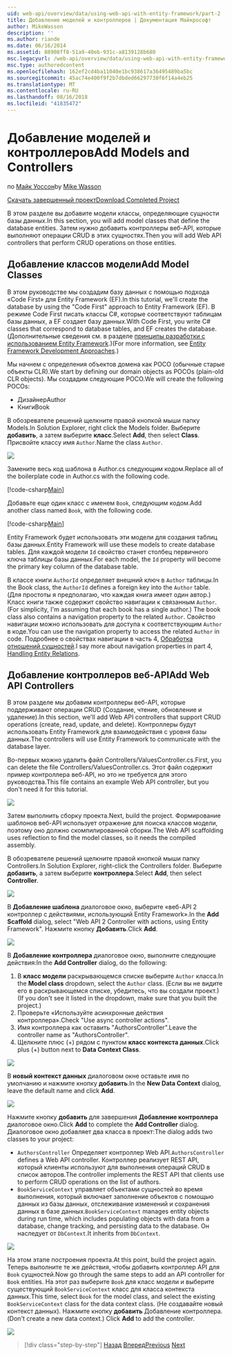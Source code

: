 ```yaml
---
uid: web-api/overview/data/using-web-api-with-entity-framework/part-2
title: Добавление моделей и контроллеров | Документация Майкрософт
author: MikeWasson
description: ''
ms.author: riande
ms.date: 06/16/2014
ms.assetid: 88908ff8-51a9-40eb-931c-a8139128b680
msc.legacyurl: /web-api/overview/data/using-web-api-with-entity-framework/part-2
msc.type: authoredcontent
ms.openlocfilehash: 162ef2cd4ba11040e1bc938617a36495489ba5bc
ms.sourcegitcommit: 45ac74e400f9f2b7dbded66297730f6f14a4eb25
ms.translationtype: MT
ms.contentlocale: ru-RU
ms.lasthandoff: 08/16/2018
ms.locfileid: "41835472"
---
```

<a name="add-models-and-controllers"></a><span data-ttu-id="f940b-102">Добавление моделей и контроллеров</span><span class="sxs-lookup"><span data-stu-id="f940b-102">Add Models and Controllers</span></span>
====================
<span data-ttu-id="f940b-103">по [Майк Уоссон](https://github.com/MikeWasson)</span><span class="sxs-lookup"><span data-stu-id="f940b-103">by [Mike Wasson](https://github.com/MikeWasson)</span></span>

[<span data-ttu-id="f940b-104">Скачать завершенный проект</span><span class="sxs-lookup"><span data-stu-id="f940b-104">Download Completed Project</span></span>](https://github.com/MikeWasson/BookService)

<span data-ttu-id="f940b-105">В этом разделе вы добавите модели классы, определяющие сущности базы данных.</span><span class="sxs-lookup"><span data-stu-id="f940b-105">In this section, you will add model classes that define the database entities.</span></span> <span data-ttu-id="f940b-106">Затем нужно добавить контроллеры веб-API, которые выполняют операции CRUD в этих сущностях.</span><span class="sxs-lookup"><span data-stu-id="f940b-106">Then you will add Web API controllers that perform CRUD operations on those entities.</span></span>

## <a name="add-model-classes"></a><span data-ttu-id="f940b-107">Добавление классов модели</span><span class="sxs-lookup"><span data-stu-id="f940b-107">Add Model Classes</span></span>

<span data-ttu-id="f940b-108">В этом руководстве мы создадим базу данных с помощью подхода «Code First» для Entity Framework (EF).</span><span class="sxs-lookup"><span data-stu-id="f940b-108">In this tutorial, we'll create the database by using the "Code First" approach to Entity Framework (EF).</span></span> <span data-ttu-id="f940b-109">В режиме Code First писать классы C#, которые соответствуют таблицам базы данных, а EF создает базу данных.</span><span class="sxs-lookup"><span data-stu-id="f940b-109">With Code First, you write C# classes that correspond to database tables, and EF creates the database.</span></span> <span data-ttu-id="f940b-110">(Дополнительные сведения см. в разделе [принципы разработки с использованием Entity Framework](https://msdn.microsoft.com/library/ms178359%28v=vs.110%29.aspx#dbfmfcf).)</span><span class="sxs-lookup"><span data-stu-id="f940b-110">(For more information, see [Entity Framework Development Approaches](https://msdn.microsoft.com/library/ms178359%28v=vs.110%29.aspx#dbfmfcf).)</span></span>

<span data-ttu-id="f940b-111">Мы начнем с определения объектов домена как POCO (обычные старые объекты CLR).</span><span class="sxs-lookup"><span data-stu-id="f940b-111">We start by defining our domain objects as POCOs (plain-old CLR objects).</span></span> <span data-ttu-id="f940b-112">Мы создадим следующие POCO.</span><span class="sxs-lookup"><span data-stu-id="f940b-112">We will create the following POCOs:</span></span>

- <span data-ttu-id="f940b-113">Дизайнер</span><span class="sxs-lookup"><span data-stu-id="f940b-113">Author</span></span>
- <span data-ttu-id="f940b-114">Книги</span><span class="sxs-lookup"><span data-stu-id="f940b-114">Book</span></span>

<span data-ttu-id="f940b-115">В обозревателе решений щелкните правой кнопкой мыши папку Models.</span><span class="sxs-lookup"><span data-stu-id="f940b-115">In Solution Explorer, right click the Models folder.</span></span> <span data-ttu-id="f940b-116">Выберите **добавить**, а затем выберите **класс**.</span><span class="sxs-lookup"><span data-stu-id="f940b-116">Select **Add**, then select **Class**.</span></span> <span data-ttu-id="f940b-117">Присвойте классу имя `Author`.</span><span class="sxs-lookup"><span data-stu-id="f940b-117">Name the class `Author`.</span></span>

![](part-2/_static/image1.png)

<span data-ttu-id="f940b-118">Замените весь код шаблона в Author.cs следующим кодом.</span><span class="sxs-lookup"><span data-stu-id="f940b-118">Replace all of the boilerplate code in Author.cs with the following code.</span></span>

[!code-csharp[Main](part-2/samples/sample1.cs)]

<span data-ttu-id="f940b-119">Добавьте еще один класс с именем `Book`, следующим кодом.</span><span class="sxs-lookup"><span data-stu-id="f940b-119">Add another class named `Book`, with the following code.</span></span>

[!code-csharp[Main](part-2/samples/sample2.cs)]

<span data-ttu-id="f940b-120">Entity Framework будет использовать эти модели для создания таблиц базы данных.</span><span class="sxs-lookup"><span data-stu-id="f940b-120">Entity Framework will use these models to create database tables.</span></span> <span data-ttu-id="f940b-121">Для каждой модели `Id` свойство станет столбец первичного ключа таблицы базы данных.</span><span class="sxs-lookup"><span data-stu-id="f940b-121">For each model, the `Id` property will become the primary key column of the database table.</span></span>

<span data-ttu-id="f940b-122">В классе книги `AuthorId` определяет внешний ключ в `Author` таблицы.</span><span class="sxs-lookup"><span data-stu-id="f940b-122">In the Book class, the `AuthorId` defines a foreign key into the `Author` table.</span></span> <span data-ttu-id="f940b-123">(Для простоты я предполагаю, что каждая книга имеет один автор.) Класс книги также содержит свойство навигации к связанным `Author`.</span><span class="sxs-lookup"><span data-stu-id="f940b-123">(For simplicity, I'm assuming that each book has a single author.) The book class also contains a navigation property to the related `Author`.</span></span> <span data-ttu-id="f940b-124">Свойство навигации можно использовать для доступа к соответствующим `Author` в коде.</span><span class="sxs-lookup"><span data-stu-id="f940b-124">You can use the navigation property to access the related `Author` in code.</span></span> <span data-ttu-id="f940b-125">Подробнее о свойствах навигации в часть 4, [Обработка отношений сущностей](part-4.md).</span><span class="sxs-lookup"><span data-stu-id="f940b-125">I say more about navigation properties in part 4, [Handling Entity Relations](part-4.md).</span></span>

## <a name="add-web-api-controllers"></a><span data-ttu-id="f940b-126">Добавление контроллеров веб-API</span><span class="sxs-lookup"><span data-stu-id="f940b-126">Add Web API Controllers</span></span>

<span data-ttu-id="f940b-127">В этом разделе мы добавим контроллеры веб-API, которые поддерживают операции CRUD (Создание, чтение, обновление и удаление).</span><span class="sxs-lookup"><span data-stu-id="f940b-127">In this section, we'll add Web API controllers that support CRUD operations (create, read, update, and delete).</span></span> <span data-ttu-id="f940b-128">Контроллеры будут использовать Entity Framework для взаимодействия с уровня базы данных.</span><span class="sxs-lookup"><span data-stu-id="f940b-128">The controllers will use Entity Framework to communicate with the database layer.</span></span>

<span data-ttu-id="f940b-129">Во-первых можно удалить файл Controllers/ValuesController.cs.</span><span class="sxs-lookup"><span data-stu-id="f940b-129">First, you can delete the file Controllers/ValuesController.cs.</span></span> <span data-ttu-id="f940b-130">Этот файл содержит пример контроллера веб-API, но это не требуется для этого руководства.</span><span class="sxs-lookup"><span data-stu-id="f940b-130">This file contains an example Web API controller, but you don't need it for this tutorial.</span></span>

![](part-2/_static/image2.png)

<span data-ttu-id="f940b-131">Затем выполнить сборку проекта.</span><span class="sxs-lookup"><span data-stu-id="f940b-131">Next, build the project.</span></span> <span data-ttu-id="f940b-132">Формирование шаблонов веб-API использует отражение для поиска классов модели, поэтому оно должно скомпилированной сборки.</span><span class="sxs-lookup"><span data-stu-id="f940b-132">The Web API scaffolding uses reflection to find the model classes, so it needs the compiled assembly.</span></span>

<span data-ttu-id="f940b-133">В обозревателе решений щелкните правой кнопкой мыши папку Controllers.</span><span class="sxs-lookup"><span data-stu-id="f940b-133">In Solution Explorer, right-click the Controllers folder.</span></span> <span data-ttu-id="f940b-134">Выберите **добавить**, а затем выберите **контроллера**.</span><span class="sxs-lookup"><span data-stu-id="f940b-134">Select **Add**, then select **Controller**.</span></span>

![](part-2/_static/image3.png)

<span data-ttu-id="f940b-135">В **Добавление шаблона** диалоговое окно, выберите «веб-API 2 контроллер с действиями, использующий Entity Framework».</span><span class="sxs-lookup"><span data-stu-id="f940b-135">In the **Add Scaffold** dialog, select "Web API 2 Controller with actions, using Entity Framework".</span></span> <span data-ttu-id="f940b-136">Нажмите кнопку **Добавить**.</span><span class="sxs-lookup"><span data-stu-id="f940b-136">Click **Add**.</span></span>

![](part-2/_static/image4.png)

<span data-ttu-id="f940b-137">В **Добавление контроллера** диалоговое окно, выполните следующие действия:</span><span class="sxs-lookup"><span data-stu-id="f940b-137">In the **Add Controller** dialog, do the following:</span></span>

1. <span data-ttu-id="f940b-138">В **класс модели** раскрывающемся списке выберите `Author` класса.</span><span class="sxs-lookup"><span data-stu-id="f940b-138">In the **Model class** dropdown, select the `Author` class.</span></span> <span data-ttu-id="f940b-139">(Если вы не видите его в раскрывающемся списке, убедитесь, что вы создали проект.)</span><span class="sxs-lookup"><span data-stu-id="f940b-139">(If you don't see it listed in the dropdown, make sure that you built the project.)</span></span>
2. <span data-ttu-id="f940b-140">Проверьте «Используйте асинхронные действия контроллера».</span><span class="sxs-lookup"><span data-stu-id="f940b-140">Check "Use async controller actions".</span></span>
3. <span data-ttu-id="f940b-141">Имя контроллера как оставить &quot;AuthorsController&quot;.</span><span class="sxs-lookup"><span data-stu-id="f940b-141">Leave the controller name as &quot;AuthorsController&quot;.</span></span>
4. <span data-ttu-id="f940b-142">Щелкните плюс (+) рядом с пунктом **класс контекста данных**.</span><span class="sxs-lookup"><span data-stu-id="f940b-142">Click plus (+) button next to **Data Context Class**.</span></span>

![](part-2/_static/image5.png)

<span data-ttu-id="f940b-143">В **новый контекст данных** диалоговом окне оставьте имя по умолчанию и нажмите кнопку **добавить**.</span><span class="sxs-lookup"><span data-stu-id="f940b-143">In the **New Data Context** dialog, leave the default name and click **Add**.</span></span>

![](part-2/_static/image6.png)

<span data-ttu-id="f940b-144">Нажмите кнопку **добавить** для завершения **Добавление контроллера** диалоговое окно.</span><span class="sxs-lookup"><span data-stu-id="f940b-144">Click **Add** to complete the **Add Controller** dialog.</span></span> <span data-ttu-id="f940b-145">Диалоговое окно добавляет два класса в проект:</span><span class="sxs-lookup"><span data-stu-id="f940b-145">The dialog adds two classes to your project:</span></span>

- <span data-ttu-id="f940b-146">`AuthorsController` Определяет контроллер Web API.</span><span class="sxs-lookup"><span data-stu-id="f940b-146">`AuthorsController` defines a Web API controller.</span></span> <span data-ttu-id="f940b-147">Контроллер реализует REST API, который клиенты используют для выполнения операций CRUD в список авторов.</span><span class="sxs-lookup"><span data-stu-id="f940b-147">The controller implements the REST API that clients use to perform CRUD operations on the list of authors.</span></span>
- <span data-ttu-id="f940b-148">`BookServiceContext` управляет объектами сущностей во время выполнения, который включает заполнение объектов с помощью данных из базы данных, отслеживание изменений и сохранения данных в базе данных.</span><span class="sxs-lookup"><span data-stu-id="f940b-148">`BookServiceContext` manages entity objects during run time, which includes populating objects with data from a database, change tracking, and persisting data to the database.</span></span> <span data-ttu-id="f940b-149">Он наследует от `DbContext`.</span><span class="sxs-lookup"><span data-stu-id="f940b-149">It inherits from `DbContext`.</span></span>

![](part-2/_static/image7.png)

<span data-ttu-id="f940b-150">На этом этапе построения проекта.</span><span class="sxs-lookup"><span data-stu-id="f940b-150">At this point, build the project again.</span></span> <span data-ttu-id="f940b-151">Теперь выполните те же действия, чтобы добавить контроллер API для `Book` сущностей.</span><span class="sxs-lookup"><span data-stu-id="f940b-151">Now go through the same steps to add an API controller for `Book` entities.</span></span> <span data-ttu-id="f940b-152">На этот раз выберите `Book` для класс модели и выберите существующий `BookServiceContext` класс для класса контекста данных.</span><span class="sxs-lookup"><span data-stu-id="f940b-152">This time, select `Book` for the model class, and select the existing `BookServiceContext` class for the data context class.</span></span> <span data-ttu-id="f940b-153">(Не создавайте новый контекст данных). Нажмите кнопку **добавить** Добавление контроллера.</span><span class="sxs-lookup"><span data-stu-id="f940b-153">(Don't create a new data context.) Click **Add** to add the controller.</span></span>

![](part-2/_static/image8.png)

> [!div class="step-by-step"]
> <span data-ttu-id="f940b-154">[Назад](part-1.md)
> [Вперед](part-3.md)</span><span class="sxs-lookup"><span data-stu-id="f940b-154">[Previous](part-1.md)
[Next](part-3.md)</span></span>
